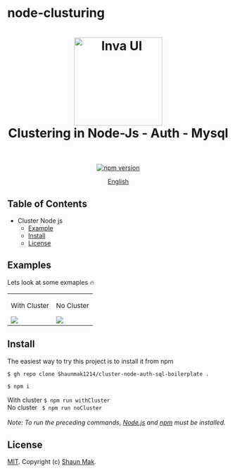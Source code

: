 # node-clusturing

<h1 align="center">
  <a href="#"><img src="http://mysqlhighavailability.com/wp-content/uploads/2015/12/Node_Cluster_logo.png" alt="Inva UI" width="200"></a>
  <br>
  Clustering in Node-Js - Auth - Mysql
  <br>
  <br>
</h1>

<p align="center">
  <a href="https://www.npmjs.com/package/standard"><img src="https://img.shields.io/npm/v/standard.svg" alt="npm version"></a>
</p>

<p align="center">
  <a href="#">English</a>
</p>

## Table of Contents

- Cluster Node js
  - [Example](#examples)
  - [Install](#install)
  - [License](#license)

## Examples

<p>Lets look at some exmaples 🔥</p>

<table>
  <tr>
    <td valign="top"><p style="font-size: 15px;">With Cluster</p><img src="https://res.cloudinary.com/shaun-storage/image/upload/v1630431472/noCluster.jpg"/></td>
    <td valign="top"><p style="font-size: 15px;">No Cluster</p><img src="https://res.cloudinary.com/shaun-storage/image/upload/v1630431472/withCluster.jpg"/></td>
  </tr>
</table>

## Install

The easiest way to try this project is to install it from npm

```bash
$ gh repo clone Shaunmak1214/cluster-node-auth-sql-boilerplate .
```

```bash
$ npm i
```

With cluster `$ npm run withCluster `
<br>
No cluster ` $ npm run noCluster`
<br>
<br>
_Note: To run the preceding commands, [Node.js](http://nodejs.org) and [npm](https://npmjs.com) must be installed._

## License

[MIT](LICENSE). Copyright (c) [Shaun Mak](https://shaunmak.com).

